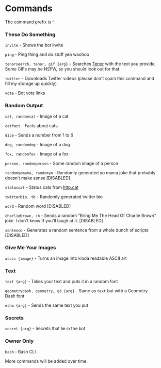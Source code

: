 # Commands

The command prefix is `^`.


### These Do Something
`invite` - Shows the bot invite

`ping` - Ping thing and do stuff yea woohoo

`tenorsearch, tenor, gif {arg}` - Searches [Tenor](https://tenor.com) with the text you provide. Some GIFs may be NSFW, so you should look out for that.

`twitter` - Downloads Twitter videos (please don't spam this command and fill my storage up quickly)

`vote` - Bot vote links
### Random Output
`cat, randomcat` - Image of a cat

`catfact` - Facts about cats

`dice` - Sends a number from 1 to 6

`dog, randomdog` - Image of a dog

`fox, randomfox` - Image of a fox

`person, randomperson` - Some random image of a person

`randomyomama, randomym` - Randomly generated yo mama joke that probably doesn't make sense [DISABLED]

`statuscat` - Status cats from [http.cat](https://http.cat)

`twitterbio, tb` - Randomly generated twitter bio

`word` - Random word [DISABLED]

`charliebrown, cb` - Sends a random "Bring Me The Head Of Charlie Brown" joke. I don't know if you'll laugh at it. [DISABLED]

`sentence` - Generates a random sentence from a whole bunch of scripts [DISABLED]
### Give Me Your Images
`ascii {image}` - Turns an image into kinda readable ASCII art

### Text
`text {arg}` - Takes your text and puts it in a random font

`geometrydash, geometry, gd {arg}` - Same as `text` but with a Geometry Dash font

`echo {arg}` - Sends the same text you put
### Secrets
`secret {arg}` - Secrets that lie in the bot
### Owner Only
`bash` - Bash CLI


More commands will be added over time.
